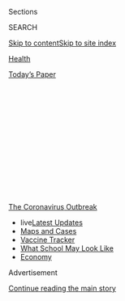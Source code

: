 <div id="app">

<div>

<div>

<div>

<div class="NYTAppHideMasthead css-1q2w90k e1suatyy0">

<div class="section css-ui9rw0 e1suatyy2">

<div class="css-eph4ug er09x8g0">

<div class="css-6n7j50">

</div>

<span class="css-1dv1kvn">Sections</span>

<div class="css-10488qs">

<span class="css-1dv1kvn">SEARCH</span>

</div>

[Skip to content](#site-content)[Skip to site
index](#site-index)

</div>

<div id="masthead-section-label" class="css-1wr3we4 eaxe0e00">

[Health](https://www.nytimes3xbfgragh.onion/section/health)

</div>

<div class="css-10698na e1huz5gh0">

</div>

</div>

<div id="masthead-bar-one" class="section hasLinks css-15hmgas e1csuq9d3">

<div class="css-uqyvli e1csuq9d0">

</div>

<div class="css-1uqjmks e1csuq9d1">

</div>

<div class="css-9e9ivx">

[](https://myaccount.nytimes3xbfgragh.onion/auth/login?response_type=cookie&client_id=vi)

</div>

<div class="css-1bvtpon e1csuq9d2">

[Today’s
Paper](https://www.nytimes3xbfgragh.onion/section/todayspaper)

</div>

</div>

</div>

</div>

<div data-aria-hidden="false">

<div id="site-content" data-role="main">

<div>

<div class="css-1aor85t" style="opacity:0.000000001;z-index:-1;visibility:hidden">

<div class="css-1hqnpie">

<div class="css-epjblv">

<span class="css-17xtcya">[Health](/section/health)</span><span class="css-x15j1o">|</span><span class="css-fwqvlz">Aboard
the Diamond Princess, a Case Study in Aerosol
Transmission</span>

</div>

<div class="css-k008qs">

<div class="css-1iwv8en">

<span class="css-18z7m18"></span>

<div>

</div>

</div>

<span class="css-1n6z4y">https://nyti.ms/2Pm9K85</span>

<div class="css-1705lsu">

<div class="css-4xjgmj">

<div class="css-4skfbu" data-role="toolbar" data-aria-label="Social Media Share buttons, Save button, and Comments Panel with current comment count" data-testid="share-tools">

  - 
  - 
  - 
  - 
    
    <div class="css-6n7j50">
    
    </div>

  - 

</div>

</div>

</div>

</div>

</div>

</div>

<div id="NYT_TOP_BANNER_REGION" class="css-13pd83m">

<div>

<div id="styln-prism-menu-1592847958612" class="section interactive-content interactive-size-medium css-1edisqu">

<div class="css-17ih8de interactive-body">

<div id="scroll-container" class="css-1gj85ro">

[<span class="styln-title-wrap"><span class="css-1pje3qr">The
Coronavirus</span><span class="css-1pje3qr">
Outbreak</span></span>](https://www.nytimes3xbfgragh.onion/news-event/coronavirus?action=click&pgtype=Article&state=default&region=TOP_BANNER&context=storylines_menu)

  - <span class="css-kqxiym" data-emphasize="true">live</span>[Latest
    Updates](https://www.nytimes3xbfgragh.onion/2020/08/02/world/coronavirus-updates.html?action=click&pgtype=Article&state=default&region=TOP_BANNER&context=storylines_menu)
  - [Maps and
    Cases](https://www.nytimes3xbfgragh.onion/interactive/2020/us/coronavirus-us-cases.html?action=click&pgtype=Article&state=default&region=TOP_BANNER&context=storylines_menu)
  - [Vaccine
    Tracker](https://www.nytimes3xbfgragh.onion/interactive/2020/science/coronavirus-vaccine-tracker.html?action=click&pgtype=Article&state=default&region=TOP_BANNER&context=storylines_menu)
  - [What School May Look
    Like](https://www.nytimes3xbfgragh.onion/interactive/2020/07/29/us/schools-reopening-coronavirus.html?action=click&pgtype=Article&state=default&region=TOP_BANNER&context=storylines_menu)
  - [Economy](https://www.nytimes3xbfgragh.onion/live/2020/07/31/business/stock-market-today-coronavirus?action=click&pgtype=Article&state=default&region=TOP_BANNER&context=storylines_menu)

</div>

</div>

</div>

</div>

</div>

<div id="top-wrapper" class="css-1sy8kpn">

<div id="top-slug" class="css-l9onyx">

Advertisement

</div>

[Continue reading the main
story](#after-top)

<div class="ad top-wrapper" style="text-align:center;height:100%;display:block;min-height:250px">

<div id="top" class="place-ad" data-position="top" data-size-key="top">

</div>

</div>

<div id="after-top">

</div>

</div>

<div>

<div id="sponsor-wrapper" class="css-1hyfx7x">

<div id="sponsor-slug" class="css-19vbshk">

Supported by

</div>

[Continue reading the main
story](#after-sponsor)

<div id="sponsor" class="ad sponsor-wrapper" style="text-align:center;height:100%;display:block">

</div>

<div id="after-sponsor">

</div>

</div>

<div class="css-186x18t">

</div>

<div class="css-1vkm6nb ehdk2mb0">

# Aboard the Diamond Princess, a Case Study in Aerosol Transmission

</div>

A computer model of the cruise-ship outbreak found that the virus spread
most readily in microscopic droplets light enough to linger in the air.

<div class="css-79elbk" data-testid="photoviewer-wrapper">

<div class="css-z3e15g" data-testid="photoviewer-wrapper-hidden">

</div>

<div class="css-1a48zt4 ehw59r15" data-testid="photoviewer-children">

![<span class="css-16f3y1r e13ogyst0" data-aria-hidden="true">The
Diamond Princess cruise ship, docked in Yokohama, Japan, in February.
More than 700 of the 3,711 people onboard tested positive for the
coronavirus.</span><span class="css-cnj6d5 e1z0qqy90" itemprop="copyrightHolder"><span class="css-1ly73wi e1tej78p0">Credit...</span><span><span>Behrouz
Mehri/Agence France-Presse — Getty
Images</span></span></span>](https://static01.graylady3jvrrxbe.onion/images/2020/07/27/science/00VIRUS-DIAMOND1/merlin_169003674_e096c442-6d94-4240-9ceb-7cba7755451a-articleLarge.jpg?quality=75&auto=webp&disable=upscale)

</div>

</div>

<div class="css-18e8msd">

<div class="css-vp77d3 epjyd6m0">

<div class="css-1baulvz">

By [<span class="css-1baulvz" itemprop="name">Benedict
Carey</span>](https://www.nytimes3xbfgragh.onion/by/benedict-carey) and
[<span class="css-1baulvz last-byline" itemprop="name">James
Glanz</span>](https://www.nytimes3xbfgragh.onion/by/james-glanz)

</div>

</div>

  - 
    
    <div class="css-ld3wwf e16638kd2">
    
    July 30,
    2020
    
    </div>

  - 
    
    <div class="css-4xjgmj">
    
    <div class="css-d8bdto" data-role="toolbar" data-aria-label="Social Media Share buttons, Save button, and Comments Panel with current comment count" data-testid="share-tools">
    
      - 
      - 
      - 
      - 
        
        <div class="css-6n7j50">
        
        </div>
    
      - 
    
    </div>
    
    </div>

</div>

</div>

<div class="section meteredContent css-1r7ky0e" name="articleBody" itemprop="articleBody">

<div class="css-1fanzo5 StoryBodyCompanionColumn">

<div class="css-53u6y8">

In a year of endless viral outbreaks, the details of the Diamond
Princess tragedy seem like ancient history. On Jan. 20, one infected
passenger boarded the cruise ship; a month later, more than 700 of the
3,711 passengers and crew members had tested positive, with many falling
seriously ill. The invader moved as swiftly and invisibly as the
perpetrators on Agatha Christie’s Orient Express, leaving doctors and
health officials with only fragmentary evidence to sift through.

Ever since, scientists have tried to pin down exactly how the
coronavirus spread throughout the ship. And for good reason: The Diamond
Princess’ outbreak remains perhaps the most valuable case study
available of coronavirus transmission — an experiment-in-a-bottle, rich
in data, as well as a dark warning for what was to come in much of the
world.

Now, researchers are beginning to use macroscopic tools — computer
models, which have revealed patterns in the virus’s global spread — to
clarify the much smaller-scale questions that currently dominate public
discussions of safety: How, exactly, does the virus move through a
community, a building or a small group of people? Which modes of
transmission should concern us most, and how might we stop them?

In [a new
report](https://www.medrxiv.org/content/10.1101/2020.07.13.20153049v1),
a research team based at Harvard and the Illinois Institute of
Technology has tried to tease out the ways in which the virus passed
from person to person in the staterooms, corridors and common areas of
the Diamond Princess. It found that the virus spread most readily in
microscopic droplets that were light enough to float in the air, for
several minutes or much longer.

</div>

</div>

<div class="css-1fanzo5 StoryBodyCompanionColumn">

<div class="css-53u6y8">

The new findings add to an escalating debate among doctors, scientists
and health officials about the primary routes of coronavirus
transmission. Earlier this month, after [pressure from more than 200
scientists,](https://www.nytimes3xbfgragh.onion/2020/07/04/health/239-experts-with-one-big-claim-the-coronavirus-is-airborne.html)
the World Health Organization acknowledged that the virus could linger
in the air indoors, potentially causing new infections. Previously, it
had emphasized only large droplets, as from coughing, and infected
surfaces as the primary drivers of transmission. Many clinicians and
epidemiologists continue to argue that these routes are central to
disease progression.

The new paper has been posted on a preprint server and submitted to a
journal; it has not yet been peer-reviewed, but it was shown by Times
reporters to nearly a dozen experts in aerosols and infectious disease.
The new findings, if confirmed, would have major implications for making
indoor spaces safer and choosing among a panoply of personal protective
gear.

For example, ventilation systems that “turn over” or replace the air in
a room or building as often as possible, preferably drawing on external
air to do so, should make indoor spaces healthier. But good ventilation
is not enough; the Diamond Princess was well ventilated and the air did
not recirculate, the researchers noted. So wearing good-quality masks —
standard surgical masks, or cloth masks with multiple layers rather than
just one — will most likely be needed as well, even in well-ventilated
spaces where people are keeping their
distance.

<div id="NYT_MAIN_CONTENT_1_REGION" class="css-9tf9ac">

<div>

<div id="styln-covid-updates-world" class="section interactive-content interactive-size-medium css-1ftcdic">

<div class="css-17ih8de interactive-body">

<div id="styln-briefing-block" data-asset-id="QXJ0aWNsZTpueXQ6Ly9hcnRpY2xlLzhiMjRmNTQ0LWVhMmUtNTlmNC1hMDZiLTM0YWI3YTlmN2E4YQ==">

<div class="briefing-block-header-section">

# [Latest Updates: Global Coronavirus Outbreak](https://www.nytimes3xbfgragh.onion/2020/08/01/world/coronavirus-covid-19.html?action=click&pgtype=Article&state=default&region=MAIN_CONTENT_1&context=storylines_live_updates)

<div class="briefing-block-ts">

Updated 2020-08-02T17:52:35.962Z

</div>

</div>

  - [The U.S. reels as July cases more than double the total of any
    other
    month.](https://www.nytimes3xbfgragh.onion/2020/08/01/world/coronavirus-covid-19.html?action=click&pgtype=Article&state=default&region=MAIN_CONTENT_1&context=storylines_live_updates#link-34047410)
  - [Top U.S. officials work to break an impasse over the federal
    jobless
    benefit.](https://www.nytimes3xbfgragh.onion/2020/08/01/world/coronavirus-covid-19.html?action=click&pgtype=Article&state=default&region=MAIN_CONTENT_1&context=storylines_live_updates#link-780ec966)
  - [Its outbreak untamed, Melbourne goes into even greater
    lockdown.](https://www.nytimes3xbfgragh.onion/2020/08/01/world/coronavirus-covid-19.html?action=click&pgtype=Article&state=default&region=MAIN_CONTENT_1&context=storylines_live_updates#link-2bc8948)

<div class="briefing-block-footer">

<div class="briefing-block-footer-meta">

[See more
updates](https://www.nytimes3xbfgragh.onion/2020/08/01/world/coronavirus-covid-19.html?action=click&pgtype=Article&state=default&region=MAIN_CONTENT_1&context=storylines_live_updates)

</div>

<div class="briefing-block-briefinglinks">

<span>More live coverage:</span>
[Markets](https://www.nytimes3xbfgragh.onion/live/2020/07/31/business/stock-market-today-coronavirus?action=click&pgtype=Article&state=default&region=MAIN_CONTENT_1&context=storylines_live_updates)

</div>

</div>

</div>

</div>

</div>

</div>

</div>

The computer modeling adds a new dimension of support to an accumulating
body of evidence implicating small, airborne droplets in multiple
outbreaks, including at [a Chinese
restaurant](https://www.nytimes3xbfgragh.onion/2020/04/20/health/airflow-coronavirus-restaurants.html),
a [choir in Washington
State](https://www.medrxiv.org/content/10.1101/2020.06.15.20132027v2),
as well as [a recent
study](https://www.nature.com/articles/s41598-020-69286-3) at a Nebraska
hospital to which 13 passengers from the Diamond Princess had been
evacuated.

One researcher not involved in the new work, Julian Tang, an honorary
associate professor of respiratory sciences at the University of
Leicester in the United Kingdom, said the paper was “the first attempt,
as far as I know, to formally compare the different routes of
coronavirus transmission, especially of short versus long-range
aerosols.”

</div>

</div>

<div class="css-1fanzo5 StoryBodyCompanionColumn">

<div class="css-53u6y8">

He characterized the distances and the kinds of particles involved with
a simple analogy from everyday life: “If you can smell what I had for
lunch, you’re getting my air, and you can be getting virus particles as
well.”

Another researcher, Linsey Marr, a professor of civil and environmental
engineering at Virginia Tech who studies airborne transmission of
viruses, had a more vivid description of the finding: the “garlic
breath” effect.

“As you’re close to someone, you smell that garlic breath,” Dr. Marr
said. “As you’re farther away, you don’t smell it.”

The “garlic breath” effect would suggest that powerful ventilation in
buildings — primarily using outside air, or very well filtered — could
reduce the transmission of the virus. The study found that small
particles also had some ability to spread it at longer distances,
presumably beyond the range of breath odor.

</div>

</div>

<div class="css-79elbk" data-testid="photoviewer-wrapper">

<div class="css-z3e15g" data-testid="photoviewer-wrapper-hidden">

</div>

<div class="css-1a48zt4 ehw59r15" data-testid="photoviewer-children">

![<span class="css-16f3y1r e13ogyst0" data-aria-hidden="true">A
passenger on the Diamond Princess during a quarantine period in
February.</span><span class="css-cnj6d5 e1z0qqy90" itemprop="copyrightHolder"><span class="css-1ly73wi e1tej78p0">Credit...</span><span>Charly
Triballeau/Agence France-Presse — Getty
Images</span></span>](https://static01.graylady3jvrrxbe.onion/images/2020/07/27/science/00VIRUS-DIAMOND2/merlin_168906204_8b9319e1-c7c4-43da-9527-0cf68d0f1384-articleLarge.jpg?quality=75&auto=webp&disable=upscale)

</div>

</div>

<div class="css-1fanzo5 StoryBodyCompanionColumn">

<div class="css-53u6y8">

From the start of the pandemic, scientists have grappled with the
mechanisms of coronavirus spread. Early on, surface transmission was
widely emphasized; larger droplets, which travel on more ballistic
trajectories, like a stone through the air, and strike mucus membranes
directly, are now favored by a number of researchers.

Other possibilities are candidates as well, said Dr. John Conly, an
infectious disease physician and infection control expert with the
University of Calgary in Canada who has done consulting with the World
Health Organization.

</div>

</div>

<div class="css-1fanzo5 StoryBodyCompanionColumn">

<div class="css-53u6y8">

“We’re getting surprises all the way along,” Dr. Conly said. “This paper
I find interesting, but it has a long way to go to be able to get into a
line of credibility, in my mind.”

Dr. George Rutherford, a professor of epidemiology at the University of
California, San Francisco, was equally skeptical. He said that, outside
of hospital settings, “large droplets in my mind account for the vast
majority of cases. Aerosols transmission — if you really run with that,
it creates lots of dissonance. Are there situations where it could
occur? Yeah maybe, but it’s a tiny amount.”

Dr. Tang and other scientists strongly disagree. “If I’m talking to an
infectious person for 15 or 20 minutes and inhaling some of their air,”
Dr. Tang said, “isn’t that a much simpler way to explain transmission
than touching an infected surface and touching your eyes? When you’re
talking about an outbreak, like at a restaurant, that latter seems like
a torturous way to explain
transmission.”

<div id="NYT_MAIN_CONTENT_3_REGION" class="css-9tf9ac">

<div>

<div id="styln-prism-freeform-1594220623585" class="section interactive-content interactive-size-medium css-1ftcdic">

<div class="css-17ih8de interactive-body">

<div id="prism-freeform-block-62021" class="css-19mumt8" data-role="complementary" data-storyline="The Coronavirus Outbreak" data-truncated="true" tabindex="0">

<div class="css-a8d9oz">

<div class="css-eb027h">

[](https://www.nytimes3xbfgragh.onion/news-event/coronavirus?action=click&pgtype=Article&state=default&region=MAIN_CONTENT_3&context=storylines_faq)

### The Coronavirus Outbreak ›

#### Frequently Asked Questions

Updated July 27, 2020

  - #### Should I refinance my mortgage?
    
      - [It could be a good
        idea,](https://www.nytimes3xbfgragh.onion/article/coronavirus-money-unemployment.html?action=click&pgtype=Article&state=default&region=MAIN_CONTENT_3&context=storylines_faq)
        because mortgage rates have [never been
        lower.](https://www.nytimes3xbfgragh.onion/2020/07/16/business/mortgage-rates-below-3-percent.html?action=click&pgtype=Article&state=default&region=MAIN_CONTENT_3&context=storylines_faq)
        Refinancing requests have pushed mortgage applications to some
        of the highest levels since 2008, so be prepared to get in line.
        But defaults are also up, so if you’re thinking about buying a
        home, be aware that some lenders have tightened their standards.

  - #### What is school going to look like in September?
    
      - It is unlikely that many schools will return to a normal
        schedule this fall, requiring the grind of [online
        learning](https://www.nytimes3xbfgragh.onion/2020/06/05/us/coronavirus-education-lost-learning.html?action=click&pgtype=Article&state=default&region=MAIN_CONTENT_3&context=storylines_faq),
        [makeshift child
        care](https://www.nytimes3xbfgragh.onion/2020/05/29/us/coronavirus-child-care-centers.html?action=click&pgtype=Article&state=default&region=MAIN_CONTENT_3&context=storylines_faq)
        and [stunted
        workdays](https://www.nytimes3xbfgragh.onion/2020/06/03/business/economy/coronavirus-working-women.html?action=click&pgtype=Article&state=default&region=MAIN_CONTENT_3&context=storylines_faq)
        to continue. California’s two largest public school districts —
        Los Angeles and San Diego — said on July 13, that [instruction
        will be remote-only in the
        fall](https://www.nytimes3xbfgragh.onion/2020/07/13/us/lausd-san-diego-school-reopening.html?action=click&pgtype=Article&state=default&region=MAIN_CONTENT_3&context=storylines_faq),
        citing concerns that surging coronavirus infections in their
        areas pose too dire a risk for students and teachers. Together,
        the two districts enroll some 825,000 students. They are the
        largest in the country so far to abandon plans for even a
        partial physical return to classrooms when they reopen in
        August. For other districts, the solution won’t be an
        all-or-nothing approach. [Many
        systems](https://bioethics.jhu.edu/research-and-outreach/projects/eschool-initiative/school-policy-tracker/),
        including the nation’s largest, New York City, are devising
        [hybrid
        plans](https://www.nytimes3xbfgragh.onion/2020/06/26/us/coronavirus-schools-reopen-fall.html?action=click&pgtype=Article&state=default&region=MAIN_CONTENT_3&context=storylines_faq)
        that involve spending some days in classrooms and other days
        online. There’s no national policy on this yet, so check with
        your municipal school system regularly to see what is happening
        in your community.

  - #### Is the coronavirus airborne?
    
      - The coronavirus [can stay aloft for hours in tiny droplets in
        stagnant
        air](https://www.nytimes3xbfgragh.onion/2020/07/04/health/239-experts-with-one-big-claim-the-coronavirus-is-airborne.html?action=click&pgtype=Article&state=default&region=MAIN_CONTENT_3&context=storylines_faq),
        infecting people as they inhale, mounting scientific evidence
        suggests. This risk is highest in crowded indoor spaces with
        poor ventilation, and may help explain super-spreading events
        reported in meatpacking plants, churches and restaurants. [It’s
        unclear how often the virus is
        spread](https://www.nytimes3xbfgragh.onion/2020/07/06/health/coronavirus-airborne-aerosols.html?action=click&pgtype=Article&state=default&region=MAIN_CONTENT_3&context=storylines_faq)
        via these tiny droplets, or aerosols, compared with larger
        droplets that are expelled when a sick person coughs or sneezes,
        or transmitted through contact with contaminated surfaces, said
        Linsey Marr, an aerosol expert at Virginia Tech. Aerosols are
        released even when a person without symptoms exhales, talks or
        sings, according to Dr. Marr and more than 200 other experts,
        who [have outlined the evidence in an open letter to the World
        Health
        Organization](https://academic.oup.com/cid/article/doi/10.1093/cid/ciaa939/5867798).

  - #### What are the symptoms of coronavirus?
    
      - Common symptoms [include fever, a dry cough, fatigue and
        difficulty breathing or shortness of
        breath.](https://www.nytimes3xbfgragh.onion/article/symptoms-coronavirus.html?action=click&pgtype=Article&state=default&region=MAIN_CONTENT_3&context=storylines_faq)
        Some of these symptoms overlap with those of the flu, making
        detection difficult, but runny noses and stuffy sinuses are less
        common. [The C.D.C. has
        also](https://www.nytimes3xbfgragh.onion/2020/04/27/health/coronavirus-symptoms-cdc.html?action=click&pgtype=Article&state=default&region=MAIN_CONTENT_3&context=storylines_faq)
        added chills, muscle pain, sore throat, headache and a new loss
        of the sense of taste or smell as symptoms to look out for. Most
        people fall ill five to seven days after exposure, but symptoms
        may appear in as few as two days or as many as 14 days.

  - #### Does asymptomatic transmission of Covid-19 happen?
    
      - So far, the evidence seems to show it does. A widely cited
        [paper](https://www.nature.com/articles/s41591-020-0869-5)
        published in April suggests that people are most infectious
        about two days before the onset of coronavirus symptoms and
        estimated that 44 percent of new infections were a result of
        transmission from people who were not yet showing symptoms.
        Recently, a top expert at the World Health Organization stated
        that transmission of the coronavirus by people who did not have
        symptoms was “very rare,” [but she later walked back that
        statement.](https://www.nytimes3xbfgragh.onion/2020/06/09/world/coronavirus-updates.html?action=click&pgtype=Article&state=default&region=MAIN_CONTENT_3&context=storylines_faq#link-1f302e21)

<div id="styln-survey-component-62021" class="styln-survey-component" data-surveyname="faq" data-surveystoryline="coronavirus">

</div>

</div>

<div class="css-6mllg9">

</div>

<div class="css-pmm6ed">

<span class="css-5gimkt"></span>

</div>

</div>

</div>

</div>

</div>

</div>

</div>

In the new analysis, a team led by Parham Azimi, an indoor-air
researcher at Harvard’s T.H. Chan School of Public Health, studied the
outbreak on the Diamond Princess, where physical spaces and infections
were well documented. It ran more than 20,000 simulations of how the
virus might have spread throughout the ship. Each simulation made a
variety of assumptions, about factors like patterns of social
interaction — how much time people spent in their cabins, on deck or in
the cafeteria, on average — and the amount of time the virus can live on
surfaces. Each also factored in varying contributions of smaller,
floating droplets, broadly defined as 10 microns or smaller; and larger
droplets, which fall more quickly and infect surfaces or other people,
by landing on their eyes, mouth or nose, say.

About 130 of those simulations reproduced, to some extent, what actually
happened on the Diamond Princess as the outbreak progressed. By
analyzing these most “realistic” scenarios, the research team calculated
the most likely contributions of each route of transmission. The
researchers concluded that the smaller droplets predominated, and
accounted for about 60 percent of new infections over all, both at close
range, within a few yards of an infectious person, and at greater
distances.

“Many people have argued that airborne transmission is happening, but no
one had numbers for it,” Dr. Azimi said. “What is the contribution from
these small droplets — is it 5 percent, or 90 percent? In this paper, we
provide the first real estimates for what that number could be, at least
in the case of this cruise ship.”

The logic behind such transmission is straightforward, experts said.
When a person is speaking, he or she emits a cloud of droplets, the vast
majority of which are small enough to remain suspended in the air for a
few minutes or longer. Through inhalation, that cloud of small droplets
is more likely to reach a mucus membrane than larger ones soaring
ballistically.

</div>

</div>

<div class="css-1fanzo5 StoryBodyCompanionColumn">

<div class="css-53u6y8">

The smaller droplets are also more likely to penetrate deeply into the
respiratory system, down to the lungs. It may take a much smaller viral
load — fewer viruses — to cause infection in the lungs than higher up,
such as in the throat. This, at least, is the case for other respiratory
viruses, like the flu.

Brent Stephens, an engineering professor at the Illinois Institute of
Technology in Chicago and a co-author on the paper, said the findings
were important in shaping, for example, measures that should be taken as
college students return to campus.

The first, he said, should be “really enforcing mask policies.” Another,
he said, is to recognize that there is a “huge variability in mask
quality,” and material that actually stops small aerosols when someone
is breathing, speaking, coughing or sneezing is crucial. Surgical masks
are good, he said, but single-ply fabrics often are not.

As various transmission routes come into clearer focus, they will
provide specific guidelines on how to reopen schools, offices,
restaurants and other businesses.

“The value of this model is that it allows for recommendations and
guidance to be specific to each unique environment,” said another
co-author, Joseph G. Allen, an expert in indoor air quality and an
assistant professor at Harvard’s T.H. Chan School of Public Health.

Dr. Allen said those environments ranged from restaurants to dentist
offices. In each case, he said, there are low-cost solutions that
sharply improve ventilation and filtration — most buildings fall well
short of optimal levels — and in turn reduce the risks of airborne
infection.

“To me, this is an all-in moment,” Dr. Allen said. “We need better
ventilation and better filtration, across the board, in all our
buildings.”

***\[*[*Like the Science Times page on
Facebook.*](http://on.fb.me/1paTQ1h)** ****** *| Sign up for the*
**[*Science Times newsletter.*](http://nyti.ms/1MbHaRU)*\]***

</div>

</div>

<div>

</div>

</div>

<div>

</div>

<div>

</div>

<div>

</div>

<div>

<div id="bottom-wrapper" class="css-1ede5it">

<div id="bottom-slug" class="css-l9onyx">

Advertisement

</div>

[Continue reading the main
story](#after-bottom)

<div id="bottom" class="ad bottom-wrapper" style="text-align:center;height:100%;display:block;min-height:90px">

</div>

<div id="after-bottom">

</div>

</div>

</div>

</div>

</div>

## Site Index

<div>

</div>

## Site Information Navigation

  - [© <span>2020</span> <span>The New York Times
    Company</span>](https://help.nytimes3xbfgragh.onion/hc/en-us/articles/115014792127-Copyright-notice)

<!-- end list -->

  - [NYTCo](https://www.nytco.com/)
  - [Contact
    Us](https://help.nytimes3xbfgragh.onion/hc/en-us/articles/115015385887-Contact-Us)
  - [Work with us](https://www.nytco.com/careers/)
  - [Advertise](https://nytmediakit.com/)
  - [T Brand Studio](http://www.tbrandstudio.com/)
  - [Your Ad
    Choices](https://www.nytimes3xbfgragh.onion/privacy/cookie-policy#how-do-i-manage-trackers)
  - [Privacy](https://www.nytimes3xbfgragh.onion/privacy)
  - [Terms of
    Service](https://help.nytimes3xbfgragh.onion/hc/en-us/articles/115014893428-Terms-of-service)
  - [Terms of
    Sale](https://help.nytimes3xbfgragh.onion/hc/en-us/articles/115014893968-Terms-of-sale)
  - [Site
    Map](https://spiderbites.nytimes3xbfgragh.onion)
  - [Help](https://help.nytimes3xbfgragh.onion/hc/en-us)
  - [Subscriptions](https://www.nytimes3xbfgragh.onion/subscription?campaignId=37WXW)

</div>

</div>

</div>

</div>
